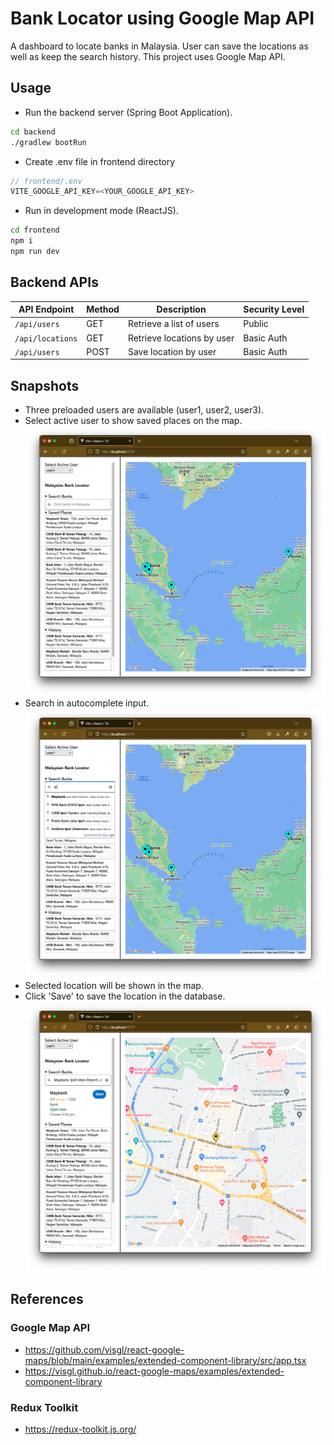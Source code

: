 # Bank Locator using Google Map API

A dashboard to locate banks in Malaysia. User can save the locations as well as keep the search history. This project uses Google Map API.

## Usage

* Run the backend server (Spring Boot Application).
```bash
cd backend
./gradlew bootRun
```
* Create .env file in frontend directory
```javascript
// frontend/.env
VITE_GOOGLE_API_KEY=<YOUR_GOOGLE_API_KEY>
```
* Run in development mode (ReactJS).
```bash
cd frontend
npm i
npm run dev
```

## Backend APIs
| API Endpoint          | Method | Description                     |Security Level |
|-----------------------|--------|---------------------------------|---------------|
| `/api/users`          | GET    | Retrieve a list of users        | Public        |
| `/api/locations`      | GET    | Retrieve locations by user      | Basic Auth    |
| `/api/users`          | POST   | Save location by user           | Basic Auth    | 

## Snapshots
* Three preloaded users are available (user1, user2, user3).
* Select active user to show saved places on the map.
![Example Image](./images/img4.png)
* Search in autocomplete input.
![Example Image](./images/img2.png)
* Selected location will be shown in the map.
* Click 'Save' to save the location in the database.
![Example Image](./images/img3.png)

## References

### Google Map API
* https://github.com/visgl/react-google-maps/blob/main/examples/extended-component-library/src/app.tsx
* https://visgl.github.io/react-google-maps/examples/extended-component-library

### Redux Toolkit
* https://redux-toolkit.js.org/
